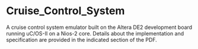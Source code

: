 # Cruise_Control_System
A cruise control system emulator built on the Altera DE2 development board running uC/OS-II on a Nios-2 core. Details about the implementation and specification are provided in the indicated section of the PDF.
